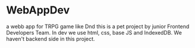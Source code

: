 # WebAppDev
a webb app for TRPG game like Dnd
this is a pet project by junior Frontend Developers Team.
In dev we use html, css, base JS and IndexedDB. We haven't backend side in this project.
